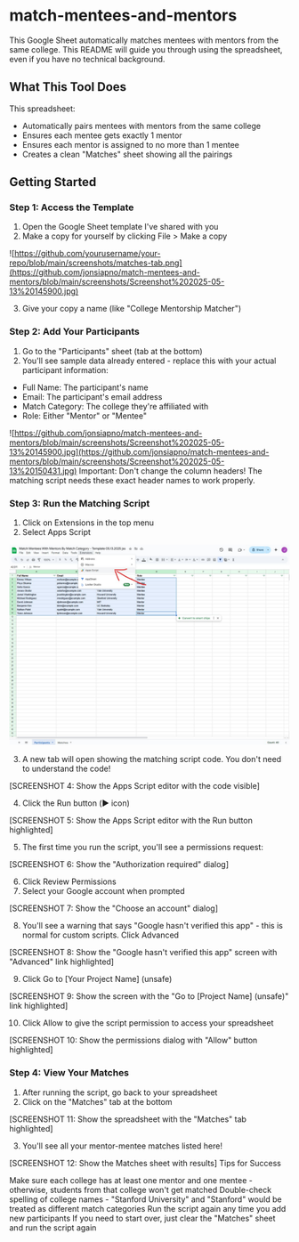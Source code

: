 # match-mentees-and-mentors

This Google Sheet automatically matches mentees with mentors from the same college. This README will guide you through using the spreadsheet, even if you have no technical background.

## What This Tool Does
This spreadsheet:

- Automatically pairs mentees with mentors from the same college
- Ensures each mentee gets exactly 1 mentor
- Ensures each mentor is assigned to no more than 1 mentee
- Creates a clean "Matches" sheet showing all the pairings

## Getting Started
### Step 1: Access the Template

1. Open the Google Sheet template I've shared with you
2. Make a copy for yourself by clicking File > Make a copy

![https://github.com/yourusername/your-repo/blob/main/screenshots/matches-tab.png](https://github.com/jonsiapno/match-mentees-and-mentors/blob/main/screenshots/Screenshot%202025-05-13%20145900.jpg)

3. Give your copy a name (like "College Mentorship Matcher")

### Step 2: Add Your Participants

1. Go to the "Participants" sheet (tab at the bottom)
2. You'll see sample data already entered - replace this with your actual participant information:

- Full Name: The participant's name
- Email: The participant's email address
- Match Category: The college they're affiliated with
- Role: Either "Mentor" or "Mentee"

![https://github.com/jonsiapno/match-mentees-and-mentors/blob/main/screenshots/Screenshot%202025-05-13%20145900.jpg](https://github.com/jonsiapno/match-mentees-and-mentors/blob/main/screenshots/Screenshot%202025-05-13%20150431.jpg)
Important: Don't change the column headers! The matching script needs these exact header names to work properly.

### Step 3: Run the Matching Script

1. Click on Extensions in the top menu
2. Select Apps Script

![SCREENSHOT 3: Show the Google Sheets menu with Extensions > Apps Script highlighted](https://github.com/jonsiapno/match-mentees-and-mentors/blob/main/screenshots/Screenshot%202025-05-13%20150652.jpg)

3. A new tab will open showing the matching script code. You don't need to understand the code!

[SCREENSHOT 4: Show the Apps Script editor with the code visible]

4. Click the Run button (▶️ icon)

[SCREENSHOT 5: Show the Apps Script editor with the Run button highlighted]

5. The first time you run the script, you'll see a permissions request:

[SCREENSHOT 6: Show the "Authorization required" dialog]

6. Click Review Permissions
7. Select your Google account when prompted

[SCREENSHOT 7: Show the "Choose an account" dialog]

8. You'll see a warning that says "Google hasn't verified this app" - this is normal for custom scripts. Click Advanced

[SCREENSHOT 8: Show the "Google hasn't verified this app" screen with "Advanced" link highlighted]

9. Click Go to [Your Project Name] (unsafe)

[SCREENSHOT 9: Show the screen with the "Go to [Project Name] (unsafe)" link highlighted]

10. Click Allow to give the script permission to access your spreadsheet

[SCREENSHOT 10: Show the permissions dialog with "Allow" button highlighted]

### Step 4: View Your Matches

1. After running the script, go back to your spreadsheet
2. Click on the "Matches" tab at the bottom

[SCREENSHOT 11: Show the spreadsheet with the "Matches" tab highlighted]

3. You'll see all your mentor-mentee matches listed here!

[SCREENSHOT 12: Show the Matches sheet with results]
Tips for Success

Make sure each college has at least one mentor and one mentee - otherwise, students from that college won't get matched
Double-check spelling of college names - "Stanford University" and "Stanford" would be treated as different match categories
Run the script again any time you add new participants
If you need to start over, just clear the "Matches" sheet and run the script again
